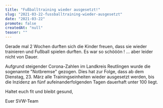```yaml
---
title: "Fußballtraining wieder ausgesetzt!"
slug: "2021-03-22-fussballtraining-wieder-ausgesetzt"
date: "2021-03-22"
promote: false
createdAt: "null"
teaser: ""
---
```

Gerade mal 2 Wochen durften sich die Kinder freuen, dass sie wieder trainieren und Fußball spielen durften. Es war so schööön ! … aber leider nicht von Dauer.


Aufgrund steigender Corona-Zahlen im Landkreis Reutlingen wurde die sogenannte "Notbremse" gezogen. Dies hat zur Folge, dass ab dem Dienstag, 23. März alle Trainingseinheiten wieder ausgesetzt werden, bis die Inzidenz an fünf aufeinanderfolgenden Tagen dauerhaft unter 100 liegt.


Haltet euch fit und bleibt gesund,


Euer SVW-Team
